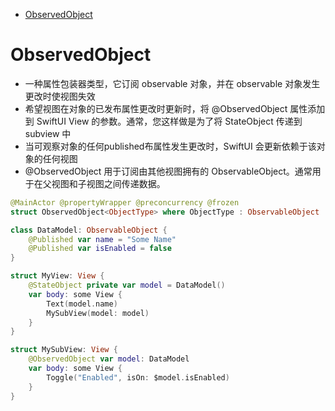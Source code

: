 <!-- @import "[TOC]" {cmd="toc" depthFrom=1 depthTo=6 orderedList=false} -->

<!-- code_chunk_output -->

- [ObservedObject](#observedobject)

<!-- /code_chunk_output -->


# ObservedObject

* 一种属性包装器类型，它订阅 observable 对象，并在 observable 对象发生更改时使视图失效
* 希望视图在对象的已发布属性更改时更新时，将 @ObservedObject 属性添加到 SwiftUI View 的参数。通常，您这样做是为了将 StateObject 传递到 subview 中
* 当可观察对象的任何published布属性发生更改时，SwiftUI 会更新依赖于该对象的任何视图
* @ObservedObject 用于订阅由其他视图拥有的 ObservableObject。通常用于在父视图和子视图之间传递数据。

```swift
@MainActor @propertyWrapper @preconcurrency @frozen
struct ObservedObject<ObjectType> where ObjectType : ObservableObject
```

```swift
class DataModel: ObservableObject {
    @Published var name = "Some Name"
    @Published var isEnabled = false
}

struct MyView: View {
    @StateObject private var model = DataModel()
    var body: some View {
        Text(model.name)
        MySubView(model: model)
    }
}

struct MySubView: View {
    @ObservedObject var model: DataModel
    var body: some View {
        Toggle("Enabled", isOn: $model.isEnabled)
    }
}
```
